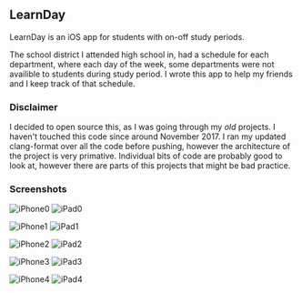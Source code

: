## LearnDay

LearnDay is an iOS app for students with on-off study periods. 

The school district I attended high school in, had a schedule for each department, where each day of the week, some departments were not availible to students during study period. I wrote this app to help my friends and I keep track of that schedule.

### Disclaimer

I decided to open source this, as I was going through my *old* projects. I haven't touched this code since around November 2017. I ran my updated clang-format over all the code before pushing, however the architecture of the project is very primative. Individual bits of code are probably good to look at, however there are parts of this projects that might be bad practice.

### Screenshots

![iPhone0](screenshots/iPhone/0x0ss.jpg)
![iPad0](screenshots/iPad/0x0ss.jpg)

![iPhone1](screenshots/iPhone/0x1ss.jpg)
![iPad1](screenshots/iPad/0x1ss.jpg)

![iPhone2](screenshots/iPhone/0x2ss.jpg)
![iPad2](screenshots/iPad/0x2ss.jpg)

![iPhone3](screenshots/iPhone/0x3ss.jpg)
![iPad3](screenshots/iPad/0x3ss.jpg)

![iPhone4](screenshots/iPhone/0x4ss.jpg)
![iPad4](screenshots/iPad/0x4ss.jpg)
